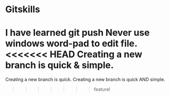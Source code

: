 # Gitskills
 I have learned git push
 Never use windows word-pad to edit file.
<<<<<<< HEAD
 Creating a new branch is quick & simple.
=======
 Creating a new branch is quick.
 Creating a new branch is quick AND simple.
>>>>>>> featurel
